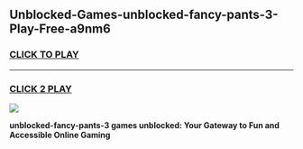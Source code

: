 
## Unblocked-Games-unblocked-fancy-pants-3-Play-Free-a9nm6
<h3>
<a href="https://premium76.site?title=unblocked-fancy-pants-3&ref=20M">CLICK TO PLAY</a></h3>
<hr>

<h3>
<a href="https://premium76.site?title=unblocked-fancy-pants-3&ref=20M">CLICK 2 PLAY</a>
  
</h3>

<a href="https://premium76.site?title=unblocked-fancy-pants-3&ref=19M"><img src="https://clearcache.store/games.png"></a>


**unblocked-fancy-pants-3 games unblocked: Your Gateway to Fun and Accessible Online Gaming**
